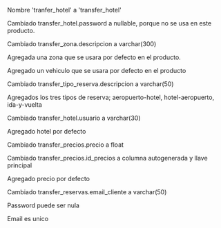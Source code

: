 Nombre 'tranfer_hotel' a 'transfer_hotel'

Cambiado transfer_hotel.password a nullable, porque no se usa en este producto.

Cambiado transfer_zona.descripcion a varchar(300)

Agregada una zona que se usara por defecto en el producto.

Agregado un vehiculo que se usara por defecto en el producto

Cambiado transfer_tipo_reserva.descripcion a varchar(50)

Agregados los tres tipos de reserva; aeropuerto-hotel, hotel-aeropuerto, ida-y-vuelta

Cambiado transfer_hotel.usuario a varchar(30)

Agregado hotel por defecto

Cambiado transfer_precios.precio a float

Cambiado transfer_precios.id_precios a columna autogenerada y llave principal

Agregado precio por defecto

Cambiado transfer_reservas.email_cliente a varchar(50)

Password puede ser nula

Email es unico
